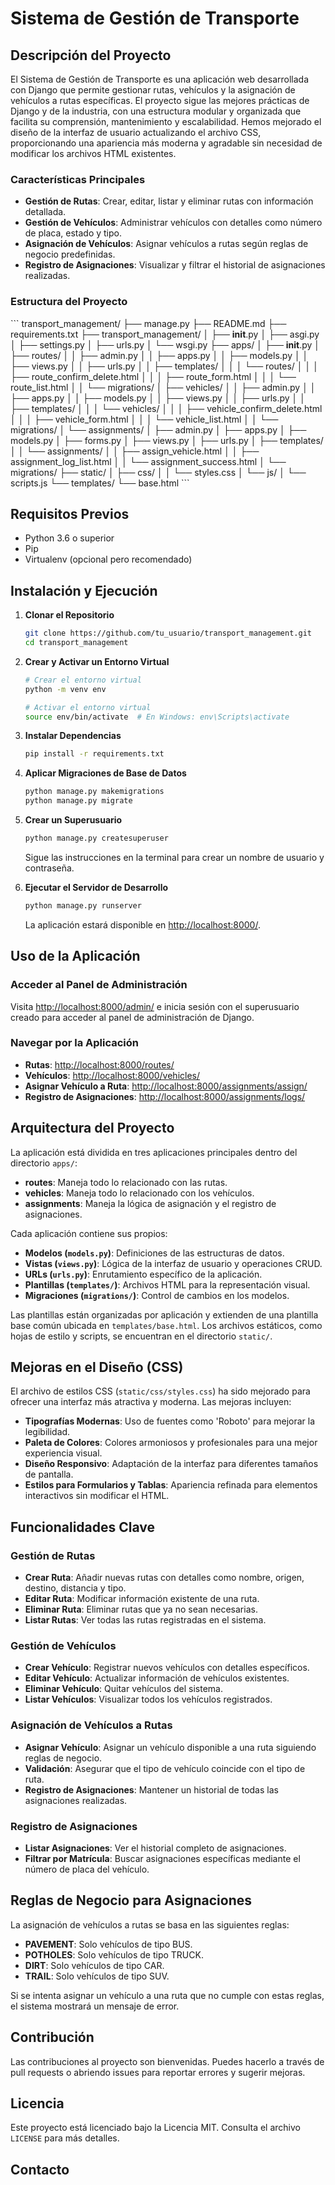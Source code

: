 # Sistema de Gestión de Transporte

## Descripción del Proyecto

El Sistema de Gestión de Transporte es una aplicación web desarrollada con Django que permite gestionar rutas, vehículos y la asignación de vehículos a rutas específicas. El proyecto sigue las mejores prácticas de Django y de la industria, con una estructura modular y organizada que facilita su comprensión, mantenimiento y escalabilidad. Hemos mejorado el diseño de la interfaz de usuario actualizando el archivo CSS, proporcionando una apariencia más moderna y agradable sin necesidad de modificar los archivos HTML existentes.

### Características Principales

- **Gestión de Rutas**: Crear, editar, listar y eliminar rutas con información detallada.
- **Gestión de Vehículos**: Administrar vehículos con detalles como número de placa, estado y tipo.
- **Asignación de Vehículos**: Asignar vehículos a rutas según reglas de negocio predefinidas.
- **Registro de Asignaciones**: Visualizar y filtrar el historial de asignaciones realizadas.

### Estructura del Proyecto

\```
transport_management/
├── manage.py
├── README.md
├── requirements.txt
├── transport_management/
│   ├── __init__.py
│   ├── asgi.py
│   ├── settings.py
│   ├── urls.py
│   └── wsgi.py
├── apps/
│   ├── __init__.py
│   ├── routes/
│   │   ├── admin.py
│   │   ├── apps.py
│   │   ├── models.py
│   │   ├── views.py
│   │   ├── urls.py
│   │   ├── templates/
│   │   │   └── routes/
│   │   │       ├── route_confirm_delete.html
│   │   │       ├── route_form.html
│   │   │       └── route_list.html
│   │   └── migrations/
│   ├── vehicles/
│   │   ├── admin.py
│   │   ├── apps.py
│   │   ├── models.py
│   │   ├── views.py
│   │   ├── urls.py
│   │   ├── templates/
│   │   │   └── vehicles/
│   │   │       ├── vehicle_confirm_delete.html
│   │   │       ├── vehicle_form.html
│   │   │       └── vehicle_list.html
│   │   └── migrations/
│   └── assignments/
│       ├── admin.py
│       ├── apps.py
│       ├── models.py
│       ├── forms.py
│       ├── views.py
│       ├── urls.py
│       ├── templates/
│       │   └── assignments/
│       │       ├── assign_vehicle.html
│       │       ├── assignment_log_list.html
│       │       └── assignment_success.html
│       └── migrations/
├── static/
│   ├── css/
│   │   └── styles.css
│   └── js/
│       └── scripts.js
└── templates/
    └── base.html
\```

## Requisitos Previos
- Python 3.6 o superior
- Pip
- Virtualenv (opcional pero recomendado)

## Instalación y Ejecución
1. **Clonar el Repositorio**
    ```bash
    git clone https://github.com/tu_usuario/transport_management.git
    cd transport_management
    ```
2. **Crear y Activar un Entorno Virtual**
    ```bash
    # Crear el entorno virtual
    python -m venv env

    # Activar el entorno virtual
    source env/bin/activate  # En Windows: env\Scripts\activate
    ```
3. **Instalar Dependencias**
    ```bash
    pip install -r requirements.txt
    ```
4. **Aplicar Migraciones de Base de Datos**
    ```bash
    python manage.py makemigrations
    python manage.py migrate
    ```
5. **Crear un Superusuario**
    ```bash
    python manage.py createsuperuser
    ```
    Sigue las instrucciones en la terminal para crear un nombre de usuario y contraseña.

6. **Ejecutar el Servidor de Desarrollo**
    ```bash
    python manage.py runserver
    ```
    La aplicación estará disponible en [http://localhost:8000/](http://localhost:8000/).

## Uso de la Aplicación
### Acceder al Panel de Administración
Visita [http://localhost:8000/admin/](http://localhost:8000/admin/) e inicia sesión con el superusuario creado para acceder al panel de administración de Django.

### Navegar por la Aplicación
- **Rutas**: [http://localhost:8000/routes/](http://localhost:8000/routes/)
- **Vehículos**: [http://localhost:8000/vehicles/](http://localhost:8000/vehicles/)
- **Asignar Vehículo a Ruta**: [http://localhost:8000/assignments/assign/](http://localhost:8000/assignments/assign/)
- **Registro de Asignaciones**: [http://localhost:8000/assignments/logs/](http://localhost:8000/assignments/logs/)

## Arquitectura del Proyecto
La aplicación está dividida en tres aplicaciones principales dentro del directorio `apps/`:

- **routes**: Maneja todo lo relacionado con las rutas.
- **vehicles**: Maneja todo lo relacionado con los vehículos.
- **assignments**: Maneja la lógica de asignación y el registro de asignaciones.

Cada aplicación contiene sus propios:
- **Modelos (`models.py`)**: Definiciones de las estructuras de datos.
- **Vistas (`views.py`)**: Lógica de la interfaz de usuario y operaciones CRUD.
- **URLs (`urls.py`)**: Enrutamiento específico de la aplicación.
- **Plantillas (`templates/`)**: Archivos HTML para la representación visual.
- **Migraciones (`migrations/`)**: Control de cambios en los modelos.

Las plantillas están organizadas por aplicación y extienden de una plantilla base común ubicada en `templates/base.html`. Los archivos estáticos, como hojas de estilo y scripts, se encuentran en el directorio `static/`.

## Mejoras en el Diseño (CSS)
El archivo de estilos CSS (`static/css/styles.css`) ha sido mejorado para ofrecer una interfaz más atractiva y moderna. Las mejoras incluyen:
- **Tipografías Modernas**: Uso de fuentes como 'Roboto' para mejorar la legibilidad.
- **Paleta de Colores**: Colores armoniosos y profesionales para una mejor experiencia visual.
- **Diseño Responsivo**: Adaptación de la interfaz para diferentes tamaños de pantalla.
- **Estilos para Formularios y Tablas**: Apariencia refinada para elementos interactivos sin modificar el HTML.

## Funcionalidades Clave
### Gestión de Rutas
- **Crear Ruta**: Añadir nuevas rutas con detalles como nombre, origen, destino, distancia y tipo.
- **Editar Ruta**: Modificar información existente de una ruta.
- **Eliminar Ruta**: Eliminar rutas que ya no sean necesarias.
- **Listar Rutas**: Ver todas las rutas registradas en el sistema.

### Gestión de Vehículos
- **Crear Vehículo**: Registrar nuevos vehículos con detalles específicos.
- **Editar Vehículo**: Actualizar información de vehículos existentes.
- **Eliminar Vehículo**: Quitar vehículos del sistema.
- **Listar Vehículos**: Visualizar todos los vehículos registrados.

### Asignación de Vehículos a Rutas
- **Asignar Vehículo**: Asignar un vehículo disponible a una ruta siguiendo reglas de negocio.
- **Validación**: Asegurar que el tipo de vehículo coincide con el tipo de ruta.
- **Registro de Asignaciones**: Mantener un historial de todas las asignaciones realizadas.

### Registro de Asignaciones
- **Listar Asignaciones**: Ver el historial completo de asignaciones.
- **Filtrar por Matrícula**: Buscar asignaciones específicas mediante el número de placa del vehículo.

## Reglas de Negocio para Asignaciones
La asignación de vehículos a rutas se basa en las siguientes reglas:
- **PAVEMENT**: Solo vehículos de tipo BUS.
- **POTHOLES**: Solo vehículos de tipo TRUCK.
- **DIRT**: Solo vehículos de tipo CAR.
- **TRAIL**: Solo vehículos de tipo SUV.

Si se intenta asignar un vehículo a una ruta que no cumple con estas reglas, el sistema mostrará un mensaje de error.

## Contribución
Las contribuciones al proyecto son bienvenidas. Puedes hacerlo a través de pull requests o abriendo issues para reportar errores y sugerir mejoras.

## Licencia
Este proyecto está licenciado bajo la Licencia MIT. Consulta el archivo `LICENSE` para más detalles.

## Contacto
